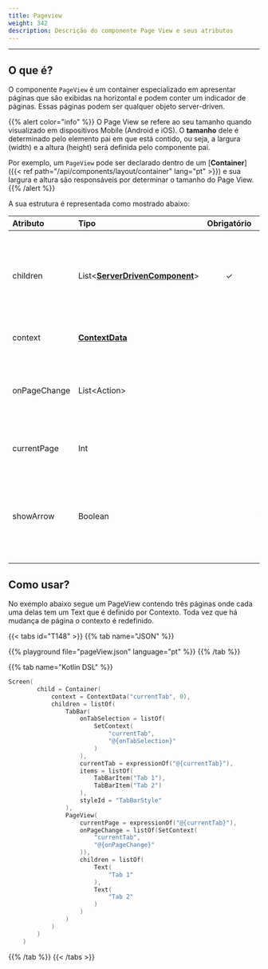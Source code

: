 ```yaml
---
title: Pageview
weight: 342
description: Descrição do componente Page View e seus atributos
---
```


---

## O que é?

O componente `PageView` é um container especializado em apresentar páginas que são exibidas na horizontal e podem conter um indicador de páginas. Essas páginas podem ser qualquer objeto server-driven.

{{% alert color="info" %}}
O Page View se refere ao seu tamanho quando visualizado em dispositivos Mobile \(Android e iOS\). O **tamanho** dele é determinado pelo elemento pai em que está contido, ou seja, a largura \(width\) e a altura \(height\) será definida pelo componente pai.

Por exemplo, um `PageView` pode ser declarado dentro de um [**Container**]({{< ref path="/api/components/layout/container" lang="pt" >}}) e sua largura e altura são responsáveis por determinar o tamanho do Page View.
{{% /alert %}}

A sua estrutura é representada como mostrado abaixo:

<table>
  <thead>
    <tr>
      <th style="text-align:left">Atributo</th>
      <th style="text-align:left">Tipo</th>
      <th style="text-align:center">Obrigat&#xF3;rio</th>
      <th style="text-align:left">Defini&#xE7;&#xE3;o</th>
    </tr>
  </thead>
  <tbody>
    <tr>
      <td style="text-align:left">children</td>
      <td style="text-align:left">List&lt;<a href="../"><strong>ServerDrivenComponent</strong></a>&gt;</td>
      <td style="text-align:center">&#x2713;</td>
      <td style="text-align:left">
         Define a lista de componentes visuais (server-driven) contidos na<code>PageView<
      </td>
    </tr>
    <tr>
      <td style="text-align:left">context</td>
      <td style="text-align:left"><a href="../../contexto/"><strong>ContextData</strong></a></td>
      <td
      style="text-align:center"></td>
        <td style="text-align:left"><strong>&#xC9;</strong>o <a href="../../contexto/"><strong>contexto</strong></a> contido neste
          Widget</td>
    </tr>
    <tr>
      <td style="text-align:left">onPageChange</td>
      <td style="text-align:left">List&lt;Action&gt;</td>
      <td style="text-align:center"></td>
      <td style="text-align:left">Lista de a&#xE7;&#xE3;o que &#xE9; executada quando a pagina selecionada
        &#xE9; alterada</td>
    </tr>
    <tr>
      <td style="text-align:left">currentPage</td>
      <td style="text-align:left">Int</td>
      <td style="text-align:center"></td>
      <td style="text-align:left">Identificador de qual pagina est&#xE1; selecionada</td>
    </tr>
    <tr>
      <td style="text-align:left">showArrow</td>
      <td style="text-align:left">Boolean</td>
      <td style="text-align:center"></td>
      <td style="text-align:left"><strong>Esse atributo &#xE9; especifico para plataforma web</strong>. Ele habilita
        setas para mudan&#xE7;a de p&#xE1;gina.</td>
    </tr>
  </tbody>
</table>

## Como usar?

No exemplo abaixo segue um PageView contendo três páginas onde cada uma delas tem um Text que é definido por Contexto. Toda vez que há mudança de página o contexto é redefinido.

{{< tabs id="T148" >}}
{{% tab name="JSON" %}}

<!-- json-playground:pageView.json
{
    "_beagleComponent_" : "beagle:screenComponent",
    "navigationBar" : {
      "title" : "Beagle Button",
      "showBackButton" : true,
      "navigationBarItems" : [ {
        "_beagleComponent_" : "beagle:navigationBarItem",
        "text" : "",
        "image" : {
          "_beagleImagePath_" : "local",
          "mobileId" : "informationImage"
        },
        "action" : {
          "_beagleAction_" : "beagle:alert",
          "title" : "Button",
          "message" : "This is a widget that will define a button natively using the server driven information received through Beagle.",
          "labelOk" : "OK"
        }
      } ]
    },
    "child" : {
      "_beagleComponent_" : "beagle:container",
      "children" : [ {
        "_beagleComponent_" : "beagle:tabBar",
        "items" : [ {
          "title" : "Tab 1"
        }, {
          "title" : "Tab 2"
        } ],
        "styleId" : "TabBarStyle",
        "onTabSelection" : [ {
          "_beagleAction_" : "beagle:setContext",
          "contextId" : "contestTabId",
          "value" : "@{onTabSelection}"
        } ]
      }, {
        "_beagleComponent_" : "beagle:pageView",
        "children" : [ {
          "_beagleComponent_" : "beagle:text",
          "text" : "Tab 1"
        }, {
          "_beagleComponent_" : "beagle:text",
          "text" : "Tab 2"
        } ],
        "currentPage" : "@{contestTabid}"
      } ],
      "context" : {
        "id" : "contestTabid",
        "value" : 0
      }
    }
  }
-->

{{% playground file="pageView.json" language="pt" %}}
{{% /tab %}}

{{% tab name="Kotlin DSL" %}}

```kotlin
Screen(
        child = Container(
            context = ContextData("currentTab", 0),
            children = listOf(
                TabBar(
                    onTabSelection = listOf(
                        SetContext(
                            "currentTab",
                            "@{onTabSelection}"
                        )
                    ),
                    currentTab = expressionOf("@{currentTab}"),
                    items = listOf(
                        TabBarItem("Tab 1"),
                        TabBarItem("Tab 2")
                    ),
                    styleId = "TabBarStyle"
                ),
                PageView(
                    currentPage = expressionOf("@{currentTab}"),
                    onPageChange = listOf(SetContext(
                        "currentTab",
                        "@{onPageChange}"
                    )),
                    children = listOf(
                        Text(
                            "Tab 1"
                        ),
                        Text(
                            "Tab 2"
                        )
                    )
                )
            )
        )
    )
```

{{% /tab %}}
{{< /tabs >}}
